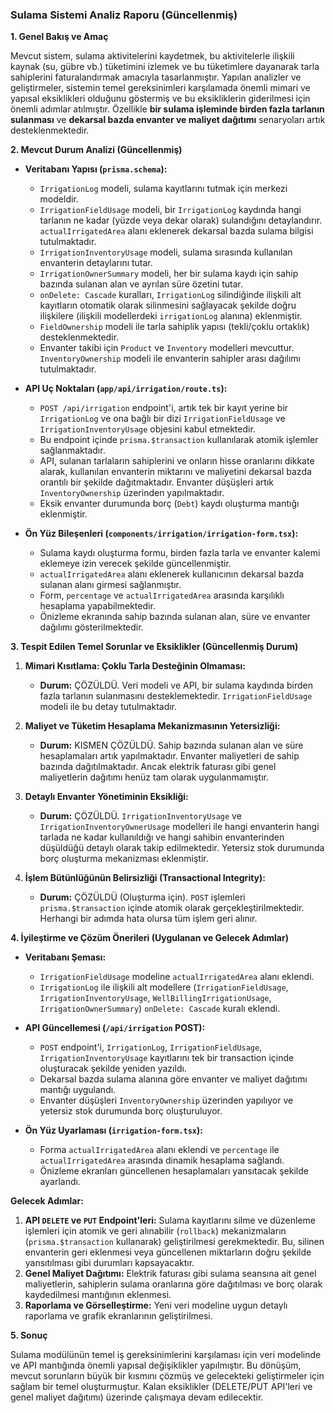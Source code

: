### Sulama Sistemi Analiz Raporu (Güncellenmiş)

**1. Genel Bakış ve Amaç**

Mevcut sistem, sulama aktivitelerini kaydetmek, bu aktivitelerle ilişkili kaynak (su, gübre vb.) tüketimini izlemek ve bu tüketimlere dayanarak tarla sahiplerini faturalandırmak amacıyla tasarlanmıştır. Yapılan analizler ve geliştirmeler, sistemin temel gereksinimleri karşılamada önemli mimari ve yapısal eksiklikleri olduğunu göstermiş ve bu eksikliklerin giderilmesi için önemli adımlar atılmıştır. Özellikle **bir sulama işleminde birden fazla tarlanın sulanması** ve **dekarsal bazda envanter ve maliyet dağıtımı** senaryoları artık desteklenmektedir.

**2. Mevcut Durum Analizi (Güncellenmiş)**

*   **Veritabanı Yapısı (`prisma.schema`):**
    *   `IrrigationLog` modeli, sulama kayıtlarını tutmak için merkezi modeldir.
    *   `IrrigationFieldUsage` modeli, bir `IrrigationLog` kaydında hangi tarlanın ne kadar (yüzde veya dekar olarak) sulandığını detaylandırır. `actualIrrigatedArea` alanı eklenerek dekarsal bazda sulama bilgisi tutulmaktadır.
    *   `IrrigationInventoryUsage` modeli, sulama sırasında kullanılan envanterin detaylarını tutar.
    *   `IrrigationOwnerSummary` modeli, her bir sulama kaydı için sahip bazında sulanan alan ve ayrılan süre özetini tutar.
    *   `onDelete: Cascade` kuralları, `IrrigationLog` silindiğinde ilişkili alt kayıtların otomatik olarak silinmesini sağlayacak şekilde doğru ilişkilere (ilişkili modellerdeki `irrigationLog` alanına) eklenmiştir.
    *   `FieldOwnership` modeli ile tarla sahiplik yapısı (tekli/çoklu ortaklık) desteklenmektedir.
    *   Envanter takibi için `Product` ve `Inventory` modelleri mevcuttur. `InventoryOwnership` modeli ile envanterin sahipler arası dağılımı tutulmaktadır.

*   **API Uç Noktaları (`app/api/irrigation/route.ts`):**
    *   `POST /api/irrigation` endpoint'i, artık tek bir kayıt yerine bir `IrrigationLog` ve ona bağlı bir dizi `IrrigationFieldUsage` ve `IrrigationInventoryUsage` objesini kabul etmektedir.
    *   Bu endpoint içinde `prisma.$transaction` kullanılarak atomik işlemler sağlanmaktadır.
    *   API, sulanan tarlaların sahiplerini ve onların hisse oranlarını dikkate alarak, kullanılan envanterin miktarını ve maliyetini dekarsal bazda orantılı bir şekilde dağıtmaktadır. Envanter düşüşleri artık `InventoryOwnership` üzerinden yapılmaktadır.
    *   Eksik envanter durumunda borç (`Debt`) kaydı oluşturma mantığı eklenmiştir.

*   **Ön Yüz Bileşenleri (`components/irrigation/irrigation-form.tsx`):**
    *   Sulama kaydı oluşturma formu, birden fazla tarla ve envanter kalemi eklemeye izin verecek şekilde güncellenmiştir.
    *   `actualIrrigatedArea` alanı eklenerek kullanıcının dekarsal bazda sulanan alanı girmesi sağlanmıştır.
    *   Form, `percentage` ve `actualIrrigatedArea` arasında karşılıklı hesaplama yapabilmektedir.
    *   Önizleme ekranında sahip bazında sulanan alan, süre ve envanter dağılımı gösterilmektedir.

**3. Tespit Edilen Temel Sorunlar ve Eksiklikler (Güncellenmiş Durum)**

1.  **Mimari Kısıtlama: Çoklu Tarla Desteğinin Olmaması:**
    *   **Durum:** ÇÖZÜLDÜ. Veri modeli ve API, bir sulama kaydında birden fazla tarlanın sulanmasını desteklemektedir. `IrrigationFieldUsage` modeli ile bu detay tutulmaktadır.

2.  **Maliyet ve Tüketim Hesaplama Mekanizmasının Yetersizliği:**
    *   **Durum:** KISMEN ÇÖZÜLDÜ. Sahip bazında sulanan alan ve süre hesaplamaları artık yapılmaktadır. Envanter maliyetleri de sahip bazında dağıtılmaktadır. Ancak elektrik faturası gibi genel maliyetlerin dağıtımı henüz tam olarak uygulanmamıştır.

3.  **Detaylı Envanter Yönetiminin Eksikliği:**
    *   **Durum:** ÇÖZÜLDÜ. `IrrigationInventoryUsage` ve `IrrigationInventoryOwnerUsage` modelleri ile hangi envanterin hangi tarlada ne kadar kullanıldığı ve hangi sahibin envanterinden düşüldüğü detaylı olarak takip edilmektedir. Yetersiz stok durumunda borç oluşturma mekanizması eklenmiştir.

4.  **İşlem Bütünlüğünün Belirsizliği (Transactional Integrity):**
    *   **Durum:** ÇÖZÜLDÜ (Oluşturma için). `POST` işlemleri `prisma.$transaction` içinde atomik olarak gerçekleştirilmektedir. Herhangi bir adımda hata olursa tüm işlem geri alınır.

**4. İyileştirme ve Çözüm Önerileri (Uygulanan ve Gelecek Adımlar)**

*   **Veritabanı Şeması:**
    *   `IrrigationFieldUsage` modeline `actualIrrigatedArea` alanı eklendi.
    *   `IrrigationLog` ile ilişkili alt modellere (`IrrigationFieldUsage`, `IrrigationInventoryUsage`, `WellBillingIrrigationUsage`, `IrrigationOwnerSummary`) `onDelete: Cascade` kuralı eklendi.

*   **API Güncellemesi (`/api/irrigation` POST):**
    *   `POST` endpoint'i, `IrrigationLog`, `IrrigationFieldUsage`, `IrrigationInventoryUsage` kayıtlarını tek bir transaction içinde oluşturacak şekilde yeniden yazıldı.
    *   Dekarsal bazda sulama alanına göre envanter ve maliyet dağıtımı mantığı uygulandı.
    *   Envanter düşüşleri `InventoryOwnership` üzerinden yapılıyor ve yetersiz stok durumunda borç oluşturuluyor.

*   **Ön Yüz Uyarlaması (`irrigation-form.tsx`):**
    *   Forma `actualIrrigatedArea` alanı eklendi ve `percentage` ile `actualIrrigatedArea` arasında dinamik hesaplama sağlandı.
    *   Önizleme ekranları güncellenen hesaplamaları yansıtacak şekilde ayarlandı.

**Gelecek Adımlar:**

1.  **API `DELETE` ve `PUT` Endpoint'leri:** Sulama kayıtlarını silme ve düzenleme işlemleri için atomik ve geri alınabilir (`rollback`) mekanizmaların (`prisma.$transaction` kullanarak) geliştirilmesi gerekmektedir. Bu, silinen envanterin geri eklenmesi veya güncellenen miktarların doğru şekilde yansıtılması gibi durumları kapsayacaktır.
2.  **Genel Maliyet Dağıtımı:** Elektrik faturası gibi sulama seansına ait genel maliyetlerin, sahiplerin sulama oranlarına göre dağıtılması ve borç olarak kaydedilmesi mantığının eklenmesi.
3.  **Raporlama ve Görselleştirme:** Yeni veri modeline uygun detaylı raporlama ve grafik ekranlarının geliştirilmesi.

**5. Sonuç**

Sulama modülünün temel iş gereksinimlerini karşılaması için veri modelinde ve API mantığında önemli yapısal değişiklikler yapılmıştır. Bu dönüşüm, mevcut sorunların büyük bir kısmını çözmüş ve gelecekteki geliştirmeler için sağlam bir temel oluşturmuştur. Kalan eksiklikler (DELETE/PUT API'leri ve genel maliyet dağıtımı) üzerinde çalışmaya devam edilecektir.